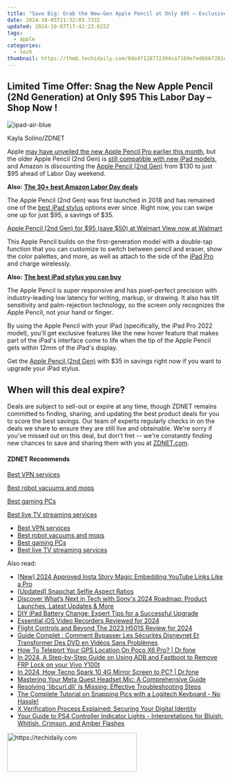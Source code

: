 ```yaml
---
title: "Save Big: Grab the New-Gen Apple Pencil at Only $95 – Exclusive Labor Day Offer on ZDNet"
date: 2024-10-05T21:32:03.733Z
updated: 2024-10-07T17:42:23.615Z
tags:
  - apple
categories:
  - tech
thumbnail: https://thmb.techidaily.com/8da4f128772304ca7169e7ed666f281e2ef57e50c9a3e1b7624a8f2d1d718fa1.jpg
---
```


## Limited Time Offer: Snag the New Apple Pencil (2Nd Generation) at Only $95 This Labor Day – Shop Now !

![ipad-air-blue](https://www.zdnet.com/a/img/resize/3d7669990827e2514b1a4f385beee113e22f0295/2024/03/29/76e0e681-ab36-455e-b3e5-3926c31697a8/img-1356.jpg?auto=webp&width=1280)

Kayla Solino/ZDNET

Apple [may have unveiled the new Apple Pencil Pro earlier this month](https://www.zdnet.com/article/everything-apple-will-announce-at-its-ipad-event-on-may-7-ipad-pro-air-pencil-and-more/), but the older Apple Pencil (2nd Gen) is [still compatible with new iPad models](https://www.zdnet.com/article/apple-pencil-pro-vs-apple-pencil-2/), and Amazon is discounting the [Apple Pencil (2nd Gen)](https://goto.walmart.com/c/5597632/565706/9383?sharedid=zdnet&partnerpropertyid=1980086&u=https%3A%2F%2Fwww.walmart.com%2Fip%2FApple-Pencil-2nd-Generation-Pixel-Perfect-Precision-Industry-Leading-Low-Latency-Perfect-Note-Taking-Drawing-Signing-documents-Attaches-Charges-Pairs%2F949679706&subId1=zd-__COM_CLICK_ID__-dtp) from $130 to just $95 ahead of Labor Day weekend.

**Also:** [**The 30+ best Amazon Labor Day deals**](https://www.zdnet.com/home-and-office/best-labor-day-amazon-deals-2024/)

The Apple Pencil (2nd Gen) was first launched in 2018 and has remained one of the [best iPad stylus](https://www.zdnet.com/article/best-ipad-stylus/) options ever since. Right now, you can swipe one up for just $95, a savings of $35.

[Apple Pencil (2nd Gen) for $95 (save $50) at Walmart View now at Walmart](https://goto.walmart.com/c/5597632/565706/9383?sharedid=zdnet&partnerpropertyid=1980086&u=https%3A%2F%2Fwww.walmart.com%2Fip%2FApple-Pencil-2nd-Generation-Pixel-Perfect-Precision-Industry-Leading-Low-Latency-Perfect-Note-Taking-Drawing-Signing-documents-Attaches-Charges-Pairs%2F949679706&subId1=zd-__COM_CLICK_ID__-dtp)

This Apple Pencil builds on the first-generation model with a double-tap function that you can customize to switch between pencil and eraser, show the color palettes, and more, as well as attach to the side of the [iPad Pro](https://buy.geni.us/Proxy.ashx?TSID=368250&GR%5FURL=https%3A%2F%2Fwww.amazon.com%2Fdp%2FB0BJLF2BRM%3Ftag%3Dzd-buy-button-20%26ascsubtag%3D%5F%5FCOM%5FCLICK%5FID%5F%5F%7Cdb0450b2-4256-4098-9a07-17d7a02f9a4b%7Cdtp&dtb=1) and charge wirelessly.

**Also:** [**The best iPad stylus you can buy**](https://www.zdnet.com/article/best-ipad-stylus/)

The Apple Pencil is super responsive and has pixel-perfect precision with industry-leading low latency for writing, markup, or drawing. It also has tilt sensitivity and palm-rejection technology, so the screen only recognizes the Apple Pencil, not your hand or finger.

By using the Apple Pencil with your iPad (specifically, the iPad Pro 2022 model), you'll get exclusive features like the new hover feature that makes part of the iPad's interface come to life when the tip of the Apple Pencil gets within 12mm of the iPad's display. 

Get the [Apple Pencil (2nd Gen)](https://goto.walmart.com/c/5597632/565706/9383?sharedid=zdnet&partnerpropertyid=1980086&u=https%3A%2F%2Fwww.walmart.com%2Fip%2FApple-Pencil-2nd-Generation-Pixel-Perfect-Precision-Industry-Leading-Low-Latency-Perfect-Note-Taking-Drawing-Signing-documents-Attaches-Charges-Pairs%2F949679706&subId1=zd-__COM_CLICK_ID__-dtp) with $35 in savings right now if you want to upgrade your iPad stylus. 

## When will this deal expire?

Deals are subject to sell-out or expire at any time, though ZDNET remains committed to finding, sharing, and updating the best product deals for you to score the best savings. Our team of experts regularly checks in on the deals we share to ensure they are still live and obtainable. We're sorry if you've missed out on this deal, but don't fret -- we're constantly finding new chances to save and sharing them with you at [ZDNET.com](https://www.zdnet.com/). 

#### **ZDNET** Recommends

[Best VPN services](https://www.zdnet.com/article/best-vpn/ "Best VPN services")

[Best robot vacuums and mops](https://www.zdnet.com/article/best-robot-vacuum-mop/ "Best robot vacuums and mops")

[Best gaming PCs](https://www.zdnet.com/article/best-gaming-pc/ "Best gaming PCs")

[Best live TV streaming services](https://www.zdnet.com/article/best-live-tv-streaming-service/ "Best live TV streaming services")

* [Best VPN services](https://www.zdnet.com/article/best-vpn/ "Best VPN services")
* [Best robot vacuums and mops](https://www.zdnet.com/article/best-robot-vacuum-mop/ "Best robot vacuums and mops")
* [Best gaming PCs](https://www.zdnet.com/article/best-gaming-pc/ "Best gaming PCs")
* [Best live TV streaming services](https://www.zdnet.com/article/best-live-tv-streaming-service/ "Best live TV streaming services")

<ins class="adsbygoogle"
     style="display:block"
     data-ad-format="autorelaxed"
     data-ad-client="ca-pub-7571918770474297"
     data-ad-slot="1223367746"></ins>

<ins class="adsbygoogle"
     style="display:block"
     data-ad-client="ca-pub-7571918770474297"
     data-ad-slot="8358498916"
     data-ad-format="auto"
     data-full-width-responsive="true"></ins>

<span class="atpl-alsoreadstyle">Also read:</span>
<div><ul>
<li><a href="https://instagram-video-recordings.techidaily.com/new-2024-approved-insta-story-magic-embedding-youtube-links-like-a-pro/"><u>[New] 2024 Approved Insta Story Magic Embedding YouTube Links Like a Pro</u></a></li>
<li><a href="https://facebook-video-recording.techidaily.com/updated-snapchat-selfie-aspect-ratios/"><u>[Updated] Snapchat Selfie Aspect Ratios</u></a></li>
<li><a href="https://technical-tips.techidaily.com/discover-whats-next-in-tech-with-sonys-2024-roadmap-product-launches-latest-updates-and-more/"><u>Discover What’s Next in Tech with Sony's 2024 Roadmap: Product Launches, Latest Updates & More</u></a></li>
<li><a href="https://technical-tips.techidaily.com/diy-ipad-battery-change-expert-tips-for-a-successful-upgrade/"><u>DIY iPad Battery Change: Expert Tips for a Successful Upgrade</u></a></li>
<li><a href="https://screen-capture.techidaily.com/essential-ios-video-recorders-reviewed-for-2024/"><u>Essential iOS Video Recorders Reviewed for 2024</u></a></li>
<li><a href="https://vp-tips.techidaily.com/flight-controls-and-beyond-the-2023-h501s-review-for-2024/"><u>Flight Controls and Beyond The 2023 H501S Review for 2024</u></a></li>
<li><a href="https://some-knowledge.techidaily.com/guide-complet-comment-bypasser-les-securites-disneynet-et-transformer-des-dvd-en-videos-sans-problemes/"><u>Guide Complet : Comment Bypasser Les Sécurités Disneynet Et Transformer Des DVD en Vidéos Sans Problèmes</u></a></li>
<li><a href="https://change-location.techidaily.com/how-to-teleport-your-gps-location-on-poco-x6-pro-drfone-by-drfone-virtual-android/"><u>How To Teleport Your GPS Location On Poco X6 Pro? | Dr.fone</u></a></li>
<li><a href="https://bypass-frp.techidaily.com/in-2024-a-step-by-step-guide-on-using-adb-and-fastboot-to-remove-frp-lock-on-your-vivo-y100t-by-drfone-android/"><u>In 2024, A Step-by-Step Guide on Using ADB and Fastboot to Remove FRP Lock on your Vivo Y100t</u></a></li>
<li><a href="https://screen-mirror.techidaily.com/in-2024-how-tecno-spark-10-4g-mirror-screen-to-pc-drfone-by-drfone-android/"><u>In 2024, How Tecno Spark 10 4G Mirror Screen to PC? | Dr.fone</u></a></li>
<li><a href="https://technical-tips.techidaily.com/mastering-your-meta-quest-headset-mic-a-comprehensive-guide/"><u>Mastering Your Meta Quest Headset Mic: A Comprehensive Guide</u></a></li>
<li><a href="https://technical-tips.techidaily.com/resolving-libcurldll-is-missing-effective-troubleshooting-steps/"><u>Resolving 'libcurl.dll' Is Missing: Effective Troubleshooting Steps</u></a></li>
<li><a href="https://technical-tips.techidaily.com/the-complete-tutorial-on-snapping-pics-with-a-logitech-keyboard-no-hassle/"><u>The Complete Tutorial on Snapping Pics with a Logitech Keyboard - No Hassle!</u></a></li>
<li><a href="https://technical-tips.techidaily.com/x-verification-process-explained-securing-your-digital-identity/"><u>X Verification Process Explained: Securing Your Digital Identity</u></a></li>
<li><a href="https://technical-tips.techidaily.com/your-guide-to-ps4-controller-indicator-lights-interpretations-for-bluish-whitish-crimson-and-amber-flashes/"><u>Your Guide to PS4 Controller Indicator Lights - Interpretations for Bluish, Whitish, Crimson, and Amber Flashes</u></a></li>
</ul></div>

<!-- affiliate ads begin -->
<a href="https://aligracehair.sjv.io/c/5597632/2047406/19272" target="_top" id="2047406">
  <img src="//a.impactradius-go.com/display-ad/19272-2047406" border="0" alt="https://techidaily.com" width="300" height="90"/>
</a>
<img height="0" width="0" src="https://aligracehair.sjv.io/i/5597632/2047406/19272" style="position:absolute;visibility:hidden;" border="0" />
<!-- affiliate ads end -->


